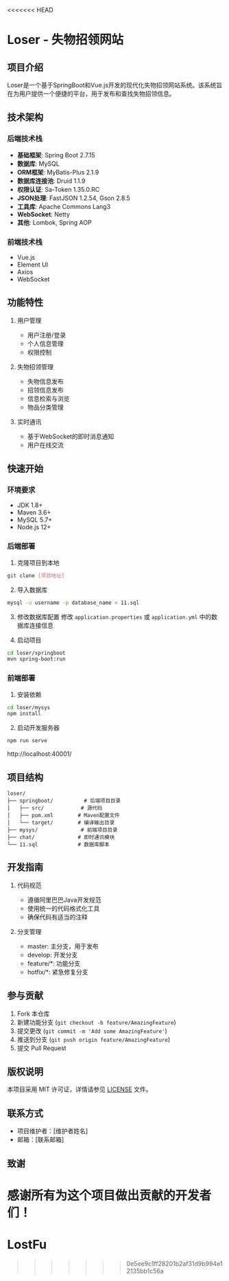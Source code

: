 <<<<<<< HEAD
# Loser - 失物招领网站

## 项目介绍
Loser是一个基于SpringBoot和Vue.js开发的现代化失物招领网站系统。该系统旨在为用户提供一个便捷的平台，用于发布和查找失物招领信息。

## 技术架构
### 后端技术栈
- **基础框架**: Spring Boot 2.7.15
- **数据库**: MySQL
- **ORM框架**: MyBatis-Plus 2.1.9
- **数据库连接池**: Druid 1.1.9
- **权限认证**: Sa-Token 1.35.0.RC
- **JSON处理**: FastJSON 1.2.54, Gson 2.8.5
- **工具库**: Apache Commons Lang3
- **WebSocket**: Netty
- **其他**: Lombok, Spring AOP

### 前端技术栈
- Vue.js
- Element UI
- Axios
- WebSocket

## 功能特性
1. 用户管理
   - 用户注册/登录
   - 个人信息管理
   - 权限控制

2. 失物招领管理
   - 失物信息发布
   - 招领信息发布
   - 信息检索与浏览
   - 物品分类管理

3. 实时通讯
   - 基于WebSocket的即时消息通知
   - 用户在线交流

## 快速开始

### 环境要求
- JDK 1.8+
- Maven 3.6+
- MySQL 5.7+
- Node.js 12+

### 后端部署
1. 克隆项目到本地
```bash
git clone [项目地址]
```

2. 导入数据库
```bash
mysql -u username -p database_name < 11.sql
```

3. 修改数据库配置
修改 `application.properties` 或 `application.yml` 中的数据库连接信息

4. 启动项目
```bash
cd loser/springboot
mvn spring-boot:run
```

### 前端部署
1. 安装依赖
```bash
cd loser/mysys
npm install
```

2. 启动开发服务器
```bash
npm run serve
```
http://localhost:40001/
## 项目结构
```
loser/
├── springboot/          # 后端项目目录
│   ├── src/            # 源代码
│   ├── pom.xml        # Maven配置文件
│   └── target/        # 编译输出目录
├── mysys/              # 前端项目目录
├── chat/              # 即时通讯模块
└── 11.sql             # 数据库脚本
```

## 开发指南
1. 代码规范
   - 遵循阿里巴巴Java开发规范
   - 使用统一的代码格式化工具
   - 确保代码有适当的注释

2. 分支管理
   - master: 主分支，用于发布
   - develop: 开发分支
   - feature/*: 功能分支
   - hotfix/*: 紧急修复分支

## 参与贡献
1. Fork 本仓库
2. 新建功能分支 (`git checkout -b feature/AmazingFeature`)
3. 提交更改 (`git commit -m 'Add some AmazingFeature'`)
4. 推送到分支 (`git push origin feature/AmazingFeature`)
5. 提交 Pull Request

## 版权说明
本项目采用 MIT 许可证，详情请参见 [LICENSE](../../../Improve/Project/JAVA/loser-master/LICENSE) 文件。

## 联系方式
- 项目维护者：[维护者姓名]
- 邮箱：[联系邮箱]

## 致谢
感谢所有为这个项目做出贡献的开发者们！
=======
# LostFu
>>>>>>> 0e5ee9c1ff28201b2af31d9b994e12135bb1c56a
